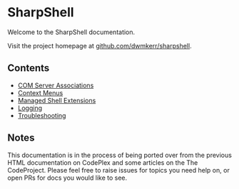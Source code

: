 # SharpShell

Welcome to the SharpShell documentation.

Visit the project homepage at [github.com/dwmkerr/sharpshell](https://github.com/dwmkerr/sharpshell).

## Contents

- [COM Server Associations](com-server-associations.md)
- [Context Menus](context-menu.md)
- [Managed Shell Extensions](managed-shell-extensions.md)
- [Logging](./logging/logging.md)
- [Troubleshooting](troubleshooting.md)

## Notes

This documentation is in the process of being ported over from the previous HTML documentation on CodePlex and some articles on the The CodeProject. Please feel free to raise issues for topics you need help on, or open PRs for docs you would like to see.
